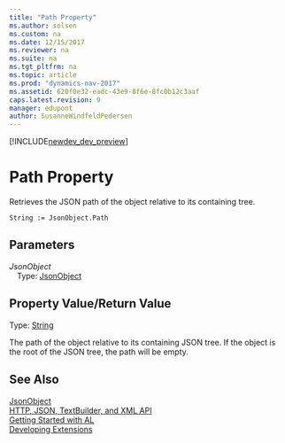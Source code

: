 ```yaml
---
title: "Path Property"
ms.author: solsen
ms.custom: na
ms.date: 12/15/2017
ms.reviewer: na
ms.suite: na
ms.tgt_pltfrm: na
ms.topic: article
ms.prod: "dynamics-nav-2017"
ms.assetid: 620f0e32-eadc-43e9-8f6e-8fc0b12c3aaf
caps.latest.revision: 9
manager: edupont
author: SusanneWindfeldPedersen
---
```


[!INCLUDE[newdev_dev_preview](../includes/newdev_dev_preview.md)]

# Path Property
Retrieves the JSON path of the object relative to its containing tree.

```
String := JsonObject.Path
```

## Parameters
*JsonObject*  
&emsp;Type: [JsonObject](jsonobject-class.md)

## Property Value/Return Value
Type: [String](/datatypes/devenv-text-data-type.md)

The path of the object relative to its containing JSON tree.
If the object is the root of the JSON tree, the path will be empty.

## See Also
[JsonObject](jsonobject-class.md)  
[HTTP, JSON, TextBuilder, and XML API](../devenv-restapi-overview.md)  
[Getting Started with AL](../devenv-get-started.md)  
[Developing Extensions](../devenv-dev-overview.md)  
